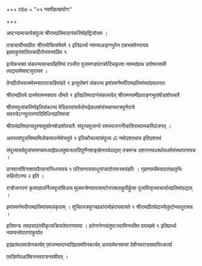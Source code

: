+++
title = "०५ नवमीव्रतप्रयोगः"

+++

अष्टभ्यामाचार्यसंपूज्य श्रीरामप्रतिमादानंकरिष्येहंद्विजोत्तम ।

तत्राचार्योभवप्रीतः श्रीरामोसित्वमेवमे १ इतिप्रार्थ्य नवम्याअङ्गभुतेन एकभक्तेनराघव इक्ष्वाकुवंशतिलकप्रीतोभवभवप्रिय १

इत्येकभक्तं संकल्प्यसाचार्योहविष्यं रञ्जीत पूजामण्डपंतत्रवेदिंचकृत्वा नवम्यांप्राथ उपोष्यनवमी त्वद्ययामेष्वष्टसुराघव ।

तेनप्रीतोभवत्व्म्मेस्म्सारातत्राहिमांहरे १ इत्युपोषणं संकल्प्य इमांस्वर्णमयींरामप्रतिमांस्वांप्रयतनतः

श्रीरामप्रीतये दास्येरामभक्ताय धीमते १ इतिप्रतिमादानंसंकल्पयेत् श्रीरामनवमीव्रताङ्गभूतांषोडशोपचारै

श्रीरामपूजांकरिष्येइतिसंकल्प्य वेदिकायांसर्वतोभद्रेकलशंसंस्थाप्यतत्रपूर्णपात्रे सवस्त्रेऽग्न्युत्तारणादिविधिनाप्रतिमायां

श्रीरामंप्रतिष्ठाप्यपुरुषसूक्तेनषोडशोपचारैः संपूज्यपूजान्ते रामस्यजननीचासिरामात्मकमिदंजगत् ।

अतस्त्वांपूजयिष्यामिलोकमातर्नमोस्तुते १ इतिकौसल्यांसंपूज्य ॐ नमोदशरथाय इतिदशरथं

संपूज्यसर्वपूजांसमाप्यमध्याह्नेफलपुष्पजलादिपूर्णेनशङ्खेनार्घ्यदद्यात् तत्रमन्त्रः दशाननवधार्थायधर्मसंस्थापनायच ।

दानवानांविनाशायदैत्यानांनिधनायच १ परित्राणायसाधूनांजातोरामःस्वयंहरिः । गृहाणार्घ्यंमयादत्तंभ्रातृभिः सहितोऽनघ २ इति ।

रात्रौजागरणं कृत्वाप्रातर्नित्यपूजांविधाय मूलमन्त्रेणपायसाष्टोत्तरशताहुतीर्हुत्वा पूजांविसृज्याचार्यायप्रतिमांदद्यात् ।

इमांस्वर्णमयीरामप्रतिमांसमलंकृताम् । शुचिवस्त्रयुगच्छन्नांरामोहंराघवायते १ श्रीरामप्रीतयेदास्येतुष्टोभवतुराघवः ।

इतिमन्त्रः तवप्रसादंस्वीकृत्यक्रियतेपारणामया । व्रतेनानेनसंतुष्टःस्वामिनभक्ति प्रयच्छमे १ इतिप्रार्थ्य नवम्यन्तेपारणांकुर्यात

इदंव्रतंमलमासेनकार्यम् एवंजन्माष्टम्यादिव्रतमपिनकार्यम् अस्यामेवनवम्यां देवीनवरात्रसमाप्तिःकार्या

एवन्निर्णयआश्विननवरात्रनवमीवत् ।
